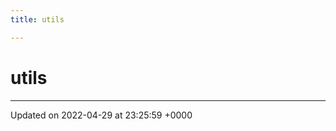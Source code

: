 ```yaml
---
title: utils

---
```


# utils








-------------------------------

Updated on 2022-04-29 at 23:25:59 +0000